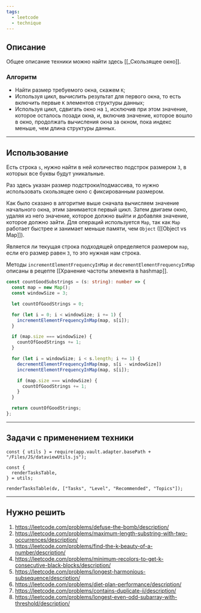 ```yaml
---
tags:
  - leetcode
  - technique
---
```

## Описание

Общее описание техники можно найти здесь [[_Скользящее окно]].
### Алгоритм

- Найти размер требуемого окна, скажем `K`;
- Используя цикл, вычислить результат для первого окна, то есть включить первые `K` элементов структуры данных;
- Используя цикл, сдвигать окно на `1`, исключив при этом значение, которое осталось позади окна, и, включив значение, которое вошло в окно, продолжать вычисления окна за окном, пока индекс меньше, чем длина структуры данных.

---
## Использование

Есть строка `s`, нужно найти в ней количество подстрок размером `3`, в которых все буквы будут уникальные.

Раз здесь указан размер подстроки/подмассива, то нужно использовать скользящее окно с фиксированным размером.

Как было сказано в алгоритме выше сначала вычисляем значение начального окна, этим занимается первый цикл. Затем двигаем окно, удаляя из него значение, которое должно выйти и добавляя значение, которое должно зайти. Для операций используется `Map`, так как `Map` работает быстрее и занимает меньше памяти, чем `Object` ([[Object vs Map]]).

Является ли текущая строка подходящей определяется размером `map`, если его размер равен `3`, то это нужная нам строка.

Методы `incrementElementFrequencyInMap` и `decrementElementFrequencyInMap` описаны в рецепте [[Хранение частоты элемента в hashmap]].

```typescript
const countGoodSubstrings = (s: string): number => {
  const map = new Map();
  const windowSize = 3;

  let countOfGoodStrings = 0;

  for (let i = 0; i < windowSize; i += 1) {
    incrementElementFrequencyInMap(map, s[i]);
  }

  if (map.size === windowSize) {
    countOfGoodStrings += 1;
  }

  for (let i = windowSize; i < s.length; i += 1) {
    decrementElementFrequencyInMap(map, s[i - windowSize])
    incrementElementFrequencyInMap(map, s[i]);

    if (map.size === windowSize) {
      countOfGoodStrings += 1;
    }
  }

  return countOfGoodStrings;
};
```

---
## Задачи с применением техники


```dataviewjs
const { utils } = require(app.vault.adapter.basePath + "/Files/JS/dataviewUtils.js");

const {
  renderTasksTable,
} = utils;

renderTasksTable(dv, ["Tasks", "Level", "Recommended", "Topics"]);
```

---
## Нужно решить

1. https://leetcode.com/problems/defuse-the-bomb/description/
2. https://leetcode.com/problems/maximum-length-substring-with-two-occurrences/description/
3. https://leetcode.com/problems/find-the-k-beauty-of-a-number/description/
4. https://leetcode.com/problems/minimum-recolors-to-get-k-consecutive-black-blocks/description/
5. https://leetcode.com/problems/longest-harmonious-subsequence/description/
6. https://leetcode.com/problems/diet-plan-performance/description/
7. https://leetcode.com/problems/contains-duplicate-ii/description/
8. https://leetcode.com/problems/longest-even-odd-subarray-with-threshold/description/

